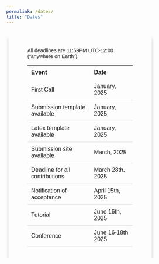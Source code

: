 ```yaml
---
permalink: /dates/
title: "Dates"
---
```

<html>
<head>
<meta name="viewport" content="width=device-width, initial-scale=1">
<style>
body {
  font-family: sans-serif;
}
html {
  box-sizing: border-box;
}
*, *:before, *:after {
  box-sizing: inherit;
}
.column {
  float: left;
  width: auto;
  margin-bottom: 6px;
  padding: 0 6px;
}
@media screen and (max-width: 1000px) {
  .column {
    width: auto;
    display: block;
  }
}
.card {
  box-shadow: 0 4px 8px 0 rgba(0, 0, 0, 0.2);
}
.container {
  padding: 0 52px;
}
.container::after, .row::after {
  content: "";
  clear: both;
  display: table;
}
table {
  width: auto;
}
th, td {
  text-align: left;
  padding: 10px;
}
td {
  border-bottom: 1px solid #ddd;
}
</style>
</head>
<body>

  <br>
  <div class="column">
    <div class="card">
    <br>
      <div class="container">
        <p>All deadlines are 11:59PM UTC-12:00 (“anywhere on Earth”).</p>
<table>
  <tr>
    <th>Event</th>
    <th>Date</th>
  </tr>
  
  <tr>
    <td>First Call</td>
    <td>January, 2025</td>
  </tr>
  
  <tr>
    <td>Submission template available</td>
    <td>January, 2025</td>
  </tr> 
  
  <tr>
    <td>Latex template available</td>
    <td>January, 2025</td>
  </tr>
  
  <tr>
    <td>Submission site available</td>
    <td>March, 2025</td>
  </tr>
  
  <tr>
    <td>Deadline for all contributions</td>
    <td>March 28th, 2025</td>
  </tr>

  <tr>
  	<td>Notification of acceptance</td>
    <td>April 15th, 2025</td>
  </tr>
  
  <tr>
    <td>Tutorial</td>
    <td>June 16th, 2025 </td>
  </tr>
  
  <tr>
    <td>Conference</td>
    <td>June 16-18th 2025</td>
  </tr>
</table>
      </div>
          <br>
    </div>
  </div>

</body>
</html>

<!-- <html>
<head>
<style>
h1, h2, h3, h4, h5, h6 {
  font-family: 'Akaya Telivigala';
}
body {
    font-family: 'Akaya Telivigala';
}

th, tr, td {
  border: 2px solid black;
  font-family: 'Akaya Telivigala';
}

tr:nth-child(even) {
  background-color: rgba(150, 212, 212, 0.4);
}
</style>
</head>

<body>
<p>All deadlines are 11:59PM UTC-12:00 (“anywhere on Earth”).</p>

<table>
  <tr>
    <th>Event</th>
    <th>Date</th>
  </tr>
  
  <tr>
    <td>First Call</td>
    <td>February 2nd, 2025</td>
  </tr>
  
  <tr>
    <td>Submission template available</td>
    <td>February 2nd, 2025</td>
  </tr> 
  
  <tr>
    <td>Latex template available</td>
    <td>March 21st, 2025</td>
  </tr>
  
  <tr>
    <td>Submission site available</td>
    <td>March 22nd, 2025</td>
  </tr>
  
  <tr>
    <td>Deadline for all contributions</td>
    <td><del>March 28th, 2025</del> April 8th 2025</td>
  </tr>

  <tr>
  	<td>Notification of acceptance</td>
    <td><del>April 19th, 2025</del> April 24th, 2025</td>
  </tr>
  
  <tr>
    <td>Tutorial</td>
    <td>June 12th, 2025 </td>
  </tr>
  
  <tr>
    <td>Conference</td>
    <td><del>June 13-14th 2025</del> June 13-14th 2025</td>
  </tr>
</table>

</body>
</html> -->
